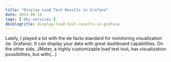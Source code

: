 ```yaml
---
title: "Display Load Test Results in Grafana"
date: 2023-06-19
tags: ['dbi-services']
dbiblogtitle: display-load-test-results-in-grafana
---
```

Lately, I played a lot with the de facto standard for monitoring visualization (ie. Grafana). It can display your data with great dashboard capabilities. On the other side, JMeter, a highly customizable load test tool, has visualization possibilities, but with(…)
